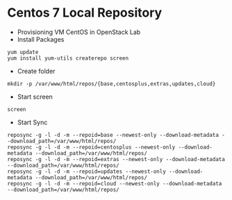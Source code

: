 # Centos 7 Local Repository
- Provisioning VM CentOS in OpenStack Lab
- Install Packages
```
yum update
yum install yum-utils createrepo screen
```
- Create folder
```
mkdir -p /var/www/html/repos/{base,centosplus,extras,updates,cloud}
```
- Start screen
```
screen
```
- Start Sync
```
reposync -g -l -d -m --repoid=base --newest-only --download-metadata --download_path=/var/www/html/repos/
reposync -g -l -d -m --repoid=centosplus --newest-only --download-metadata --download_path=/var/www/html/repos/
reposync -g -l -d -m --repoid=extras --newest-only --download-metadata --download_path=/var/www/html/repos/
reposync -g -l -d -m --repoid=updates --newest-only --download-metadata --download_path=/var/www/html/repos/
reposync -g -l -d -m --repoid=cloud --newest-only --download-metadata --download_path=/var/www/html/repos/
```
